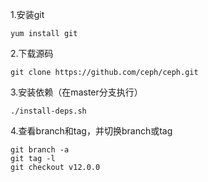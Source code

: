 1.安装git

```
yum install git
```

2.下载源码

```
git clone https://github.com/ceph/ceph.git
```

3.安装依赖（在master分支执行）

```
./install-deps.sh
```

4.查看branch和tag，并切换branch或tag

```
git branch -a
git tag -l
git checkout v12.0.0
```



